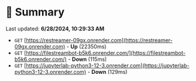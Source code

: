 # 📖 Summary
Last updated: **6/28/2024, 10:29:33 AM**

- `GET` [https://restreamer-09gx.onrender.com](https://restreamer-09gx.onrender.com) - **Up** (22350ms)
- `GET` [https://filestreambot-b5k6.onrender.com/](https://filestreambot-b5k6.onrender.com/) - **Down** (115ms)
- `GET` [https://jupyterlab-python3-12-3.onrender.com](https://jupyterlab-python3-12-3.onrender.com) - **Down** (129ms)
